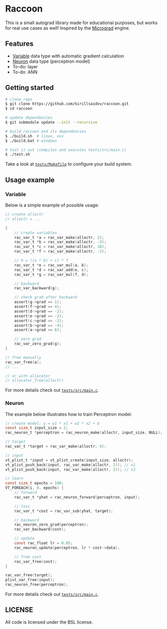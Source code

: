 # Raccoon 
This is a small autograd library made for educational purposes, but works for real use cases as well! Inspired by the [Micrograd](https://github.com/karpathy/micrograd) engine.

## Features
* [Variable](inc/raccoon/core/variable.h#L25) data type with automatic gradient calculation
* [Neuron](inc/raccoon/nn/neuron.h#L18) data type (perceptron model)
* To-do: layer
* To-do: ANN

## Getting started
```sh
# clone repo
$ git clone https://github.com/kirillsaidov/raccoon.git
$ cd raccoon

# update dependencies 
$ git submodule update --init --recursive

# build raccoon and its dependencies
$ ./build.sh  # linux, osx
$ ./build.bat # windows

# test it out (compiles and executes tests/src/main.c)
$ ./test.sh
```
Take a look at [`tests/Makefile`](tests/Makefile) to configure your build system.

## Usage example
### Variable
Below is a simple example of possible usage:

```c
// create alloctr
// alloctr = ...

{
    // create variables
    rac_var_t *a = rac_var_make(alloctr, 2);
    rac_var_t *b = rac_var_make(alloctr, -3);
    rac_var_t *c = rac_var_make(alloctr, 10);
    rac_var_t *f = rac_var_make(alloctr, -2);

    // h = ((a * b) + c) * f
    rac_var_t *e = rac_var_mul(a, b);
    rac_var_t *d = rac_var_add(e, c);
    rac_var_t *g = rac_var_mul(f, d);

    // backward
    rac_var_backward(g);

    // check grad after backward
    assert(g->grad == 1);
    assert(f->grad == 4);
    assert(d->grad == -2);
    assert(e->grad == -2);
    assert(c->grad == -2);
    assert(b->grad == -4);
    assert(a->grad == 6);

    // zero grad
    rac_var_zero_grad(g);
}

// free manually
rac_var_free(a);
// ...

// or with allocator
// allocator_free(alloctr)
```

For more details check out [`tests/src/main.c`](tests/src/main.c).

### Neuron
The example below illustrates how to train Perceptron model:

```c
// create model: y = w1 * x1 + w2 * x2 + b
const size_t input_size = 2;
rac_neuron_t *perceptron = rac_neuron_make(alloctr, input_size, NULL); // activation is NULL (linear)

// target
rac_var_t *target = rac_var_make(alloctr, 4);

// input
vt_plist_t *input = vt_plist_create(input_size, alloctr);
vt_plist_push_back(input, rac_var_make(alloctr, 1)); // x1
vt_plist_push_back(input, rac_var_make(alloctr, 2)); // x2

// learn
const size_t epochs = 100;
VT_FOREACH(i, 0, epochs) {
    // forward
    rac_var_t *yhat = rac_neuron_forward(perceptron, input);

    // loss
    rac_var_t *cost = rac_var_sub(yhat, target);

    // backward
    rac_neuron_zero_grad(perceptron);
    rac_var_backward(cost);

    // update
    const rac_float lr = 0.05;
    rac_neuron_update(perceptron, lr * cost->data);

    // free cost
    rac_var_free(cost);
}

rac_var_free(target);
plist_var_free(input);
rac_neuron_free(perceptron);
```

For more details check out [`tests/src/main.c`](tests/src/main.c).

## LICENSE
All code is licensed under the BSL license.

